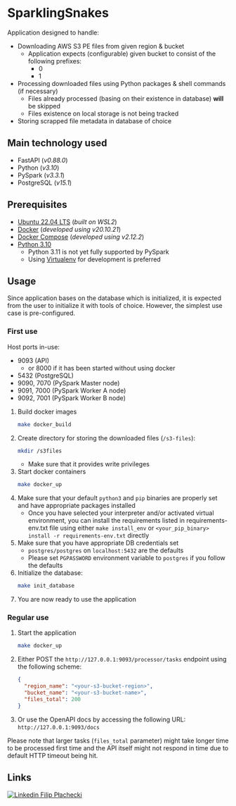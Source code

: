 # SparklingSnakes
Application designed to handle:
- Downloading AWS S3 PE files from given region & bucket
  - Application expects (configurable) given bucket to consist of the following prefixes:
    - 0
    - 1
- Processing downloaded files using Python packages & shell commands (if necessary)
  - Files already processed (basing on their existence in database) **will** be skipped
  - Files existence on local storage is not being tracked
- Storing scrapped file metadata in database of choice

## Main technology used
- FastAPI (_v0.88.0_)
- Python (_v3.10_)
- PySpark (_v3.3.1_)
- PostgreSQL (_v15.1_)

## Prerequisites
- [Ubuntu 22.04 LTS](https://releases.ubuntu.com/22.04/) (_built on WSL2_)
- [Docker](https://www.docker.com/) (_developed using v20.10.21_)
- [Docker Compose](https://docs.docker.com/compose/) (_developed using v2.12.2_)
- [Python 3.10](https://www.python.org/downloads/release/python-3108/)
  - Python 3.11 is not yet fully supported by PySpark
  - Using [Virtualenv](https://virtualenv.pypa.io/en/latest/) for development is preferred

## Usage
Since application bases on the database which is initialized, it is expected from the user
to initialize it with tools of choice. However, the simplest use case is pre-configured.


### First use

Host ports in-use:
- 9093 (API)
    - or 8000 if it has been started without using docker
- 5432 (PostgreSQL)
- 9090, 7070 (PySpark Master node)
- 9091, 7000 (PySpark Worker A node)
- 9092, 7001 (PySpark Worker B node)

1. Build docker images
    ```sh
    make docker_build
    ```
2. Create directory for storing the downloaded files (```/s3-files```):
    ```sh
    mkdir /s3files
    ```
    - Make sure that it provides write privileges
3. Start docker containers
    ```sh
    make docker_up
    ```
4. Make sure that your default ```python3``` and ```pip``` binaries are properly set and have
   appropriate packages installed
   - Once you have selected your interpreter and/or activated virtual environment, you
      can install the requirements listed in requirements-env.txt file using either ```make install_env```
      or ```<your_pip_binary> install -r requirements-env.txt``` directly
5. Make sure that you have appropriate DB credentials set
   - ```postgres/postgres``` on ```localhost:5432``` are the defaults
   - Please set ```PGPASSWORD``` environment variable to ```postgres``` if you follow the defaults
6. Initialize the database:
    ```sh
    make init_database
    ```
7. You are now ready to use the application

### Regular use
1. Start the application
    ```sh
    make docker_up
    ```
2. Either POST the ```http://127.0.0.1:9093/processor/tasks``` endpoint using the following scheme:
    ```JSON
    {
      "region_name": "<your-s3-bucket-region>",
      "bucket_name": "<your-s3-bucket-name>",
      "files_total": 200
    }
    ```
3. Or use the OpenAPI docs by accessing the following URL: ```http://127.0.0.1:9093/docs```

Please note that larger tasks (```files_total``` parameter) might take longer time to be processed first time
and the API itself might not respond in time due to default HTTP timeout being hit.

## Links
[![Linkedin](https://brand.linkedin.com/content/dam/me/business/en-us/amp/brand-site/v2/bg/LI-Bug.svg.original.svg) Filip Płachecki](https://www.linkedin.com/in/filip-p%C5%82achecki-657633a5/)

